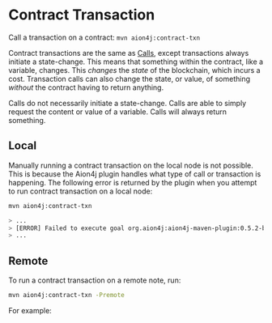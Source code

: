 # Contract Transaction

Call a transaction on a contract: `mvn aion4j:contract-txn`

Contract transactions are the same as [Calls](call), except transactions always initiate a state-change. This means that something within the contract, like a variable, changes. This _changes_ the _state_ of the blockchain, which incurs a cost. Transaction calls can also change the state, or value, of something _without_ the contract having to return anything.

Calls do not necessarily initiate a state-change. Calls are able to simply request the content or value of a variable. Calls will always return something.

## Local

Manually running a contract transaction on the local node is not possible. This is because the Aion4j plugin handles what type of call or transaction is happening. The following error is returned by the plugin when you attempt to run contract transaction on a local node:

```bash
mvn aion4j:contract-txn

> ...
> [ERROR] Failed to execute goal org.aion4j:aion4j-maven-plugin:0.5.2-beta2:contract-txn (default-cli) on project helloworld: For local Avm mode, use aion4j:call goal to send transaction -> [Help 1]
> ...
```

## Remote

To run a contract transaction on a remote note, run:

```bash
mvn aion4j:contract-txn -Premote
```

For example:

```bash

```